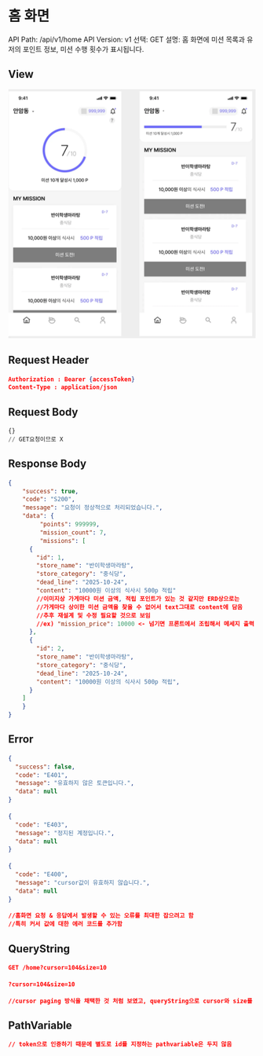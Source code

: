 # 홈 화면

API Path: /api/v1/home
API Version: v1
선택: GET
설명: 홈 화면에 미션 목록과 유저의 포인트 정보, 미션 수행 횟수가 표시됩니다.

## **View**

![image.png](%ED%99%88%20%ED%99%94%EB%A9%B4%2027e20f65be2781b882d8d1681a00ceee/a5d002d1-51e7-4fb4-ad75-56f136574e3a.png)

## Request Header

```json
Authorization : Bearer {accessToken}
Content-Type : application/json
```

## Request Body

```sql
{}
// GET요청이므로 X
```

## Response Body

```json
{
	"success": true,
	"code": "S200",
	"message": "요청이 정상적으로 처리되었습니다.",
	"data": {
		 "points": 999999,
		 "mission_count": 7,
		 "missions": [
      {
        "id": 1,
        "store_name": "반이학생마라탕",
        "store_category": "중식당",
        "dead_line": "2025-10-24",
        "content": "10000원 이상의 식사시 500p 적립"
        //이미지상 가게마다 미션 금액, 적립 포인트가 있는 것 같지만 ERD상으로는 
        //가게마다 상이한 미션 금액을 찾을 수 없어서 text그대로 content에 담음
        //추후 재설계 및 수정 필요할 것으로 보임
        //ex) "mission_price": 10000 <- 넘기면 프론트에서 조립해서 메세지 출력
      },
      {
        "id": 2,
        "store_name": "반이학생마라탕",
        "store_category": "중식당",
        "dead_line": "2025-10-24",
        "content": "10000원 이상의 식사시 500p 적립",
      }
    ]
	}
}
```

## Error

```json
{
  "success": false,
  "code": "E401",
  "message": "유효하지 않은 토큰입니다.",
  "data": null
}

{
  "code": "E403",
  "message": "정지된 계정입니다.",
  "data": null
}

{
  "code": "E400",
  "message": "cursor값이 유효하지 않습니다.",
  "data": null
}

//홈화면 요청 & 응답에서 발생할 수 있는 오류를 최대한 잡으려고 함
//특히 커서 값에 대한 에러 코드를 추가함

```

## QueryString

```json
GET /home?cursor=104&size=10

?cursor=104&size=10

//cursor paging 방식을 채택한 것 처럼 보였고, queryString으로 cursor와 size를 넘김

```

## PathVariable

```json
// token으로 인증하기 때문에 별도로 id를 지정하는 pathvariable은 두지 않음
```